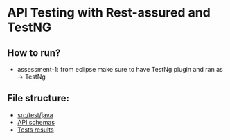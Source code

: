 # API Testing with Rest-assured and TestNG
## How to run?
- assessment-1: from eclipse make sure to have TestNg plugin and ran as -> TestNg
 

## File structure:
- [src/test/java](https://github.com/majsl243/iqvia-pratical-assessment/blob/master/assessment-1/practicalAssessment/src/test/java/com/iqvia/practicalAssessment/spec/CapitalApi.java)
- [API schemas](https://github.com/majsl243/iqvia-pratical-assessment/tree/master/assessment-1/practicalAssessment/src/test/resources/schemas)
- [Tests results](https://github.com/majsl243/iqvia-pratical-assessment/blob/master/assessment-1/practicalAssessment/test-output/testng-results.xml)
